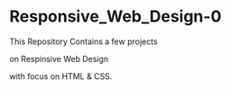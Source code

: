 # Responsive_Web_Design-0

This Repository Contains a few projects

on Respinsive Web Design

with focus on HTML & CSS.
